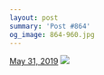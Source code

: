 ```yaml
---
layout: post
summary: 'Post #864'
og_image: 864-960.jpg
---
```


<p>
  <time>
    <a href="/864">May 31, 2019</a>
  </time>
  <a href="/864">
    <img src="{{ site.assets_url }}/864-480.jpg" srcset="{{ site.assets_url }}/864-240.jpg 240w, {{ site.assets_url }}/864-480.jpg 480w, {{ site.assets_url }}/864-720.jpg 720w, {{ site.assets_url }}/864-960.jpg 960w" sizes="(min-width: 700px) 50vw, calc(100vw - 2rem)" />
  </a>
</p>

